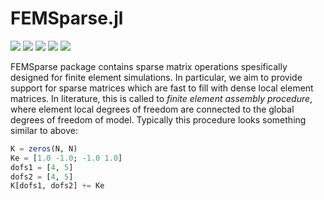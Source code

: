 # FEMSparse.jl

[![][travis-img]][travis-url]
[![][pkg-0.7-img]][pkg-0.7-url]
[![][pkg-1.0-img]][pkg-1.0-url]
[![][coveralls-img]][coveralls-url]
[![][issues-img]][issues-url]

FEMSparse package contains sparse matrix operations spesifically designed for
finite element simulations. In particular, we aim to provide support for
sparse matrices which are fast to fill with dense local element matrices.
In literature, this is called to *finite element assembly procedure*, where
element local degrees of freedom are connected to the global degrees of freedom
of model. Typically this procedure looks something similar to above:

```julia
K = zeros(N, N)
Ke = [1.0 -1.0; -1.0 1.0]
dofs1 = [4, 5]
dofs2 = [4, 5]
K[dofs1, dofs2] += Ke
```

[gitter-url]: https://gitter.im/JuliaFEM/JuliaFEM.jl

[docs-latest-img]: https://img.shields.io/badge/docs-latest-blue.svg
[docs-latest-url]: https://juliafem.github.io/FEMSparse.jl/latest

[docs-stable-img]: https://img.shields.io/badge/docs-stable-blue.svg
[docs-stable-url]: https://juliafem.github.io/FEMSparse.jl/stable

[travis-img]: https://travis-ci.org/JuliaFEM/FEMSparse.jl.svg?branch=master
[travis-url]: https://travis-ci.org/JuliaFEM/FEMSparse.jl

[coveralls-img]: https://coveralls.io/repos/github/JuliaFEM/FEMSparse.jl/badge.svg?branch=master
[coveralls-url]: https://coveralls.io/github/JuliaFEM/FEMSparse.jl?branch=master

[issues-img]: https://img.shields.io/github/issues/JuliaFEM/FEMSparse.jl.svg
[issues-url]: https://github.com/JuliaFEM/FEMSparse.jl/issues

[pkg-0.7-img]: http://pkg.julialang.org/badges/FEMSparse_0.7.svg
[pkg-0.7-url]: http://pkg.julialang.org/?pkg=FEMSparse&ver=0.7
[pkg-1.0-img]: http://pkg.julialang.org/badges/FEMSparse_1.0.svg
[pkg-1.0-url]: http://pkg.julialang.org/?pkg=FEMSparse&ver=1.0
